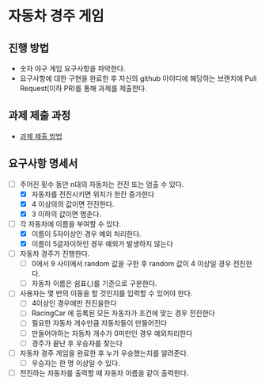 # 자동차 경주 게임
## 진행 방법
* 숫자 야구 게임 요구사항을 파악한다.
* 요구사항에 대한 구현을 완료한 후 자신의 github 아이디에 해당하는 브랜치에 Pull Request(이하 PR)를 통해 과제를 제출한다.

## 과제 제출 과정
* [과제 제출 방법](https://github.com/next-step/nextstep-docs/tree/master/precourse)


## 요구사항 명세서

- [ ] 주어진 횟수 동안 n대의 자동차는 전진 또는 멈출 수 있다.
    - [X] 자동차를 전진시키면 위치가 한칸 증가한다
    - [X] 4 이상의의 값이면 전진한다.
    - [X] 3 이하의 값이면 멈춘다.
  
- [ ] 각 자동차에 이름을 부여할 수 있다.
    - [X] 이름이 5자이상인 경우 예외 처리한다.
    - [X] 이름이 5글자이하인 경우 예외가 발생하지 않는다
  
- [ ] 자동차 경주가 진행한다.
    - [ ] 0에서 9 사이에서 random 값을 구한 후 random 값이 4 이상일 경우 전진한다.
    - [ ] 자동차 이름은 쉼표(,)를 기준으로 구분한다.

- [ ] 사용자는 몇 번의 이동을 할 것인지를 입력할 수 있어야 한다.
    - [ ] 4이상인 경우에만 전진을한다
    - [ ] RacingCar 에 등록된 모든 자동차가 조건에 맞는 경우 전진한다
    - [ ] 필요한 자동차 개수만큼 자동차들이 만들어진다
    - [ ] 만들어야하는 자동차 개수가 0미만인 경우 예외처리한다
    - [ ] 경주가 끝난 후 우승자를 찾는다
  
- [ ] 자동차 경주 게임을 완료한 후 누가 우승했는지를 알려준다. 
    - [ ] 우승자는 한 명 이상일 수 있다.
  
- [ ] 전진하는 자동차를 출력할 때 자동차 이름을 같이 출력한다.
